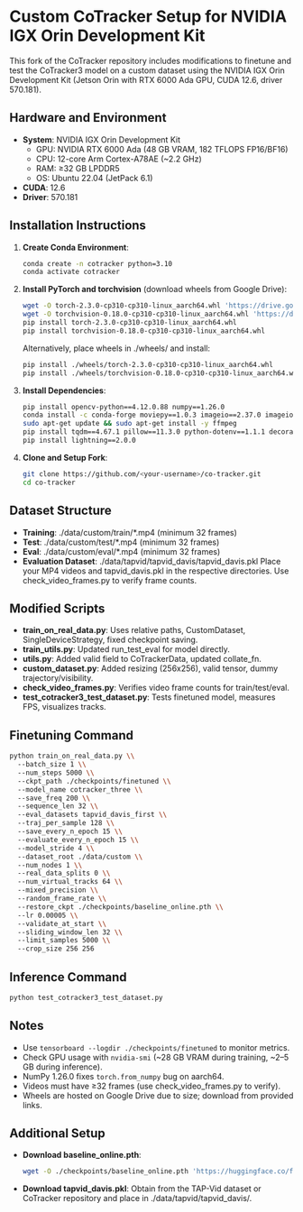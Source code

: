 # Custom CoTracker Setup for NVIDIA IGX Orin Development Kit

This fork of the CoTracker repository[](https://github.com/facebookresearch/co-tracker) includes modifications to finetune and test the CoTracker3 model on a custom dataset using the NVIDIA IGX Orin Development Kit (Jetson Orin with RTX 6000 Ada GPU, CUDA 12.6, driver 570.181).

## Hardware and Environment
- **System**: NVIDIA IGX Orin Development Kit
  - GPU: NVIDIA RTX 6000 Ada (48 GB VRAM, 182 TFLOPS FP16/BF16)
  - CPU: 12-core Arm Cortex-A78AE (~2.2 GHz)
  - RAM: ≥32 GB LPDDR5
  - OS: Ubuntu 22.04 (JetPack 6.1)
- **CUDA**: 12.6
- **Driver**: 570.181

## Installation Instructions
1. **Create Conda Environment**:
   ```bash
   conda create -n cotracker python=3.10
   conda activate cotracker
   ```

2. **Install PyTorch and torchvision** (download wheels from Google Drive):
   ```bash
   wget -O torch-2.3.0-cp310-cp310-linux_aarch64.whl 'https://drive.google.com/uc?export=download&id=1cqjycU2R9TzcsVmT26T8BKC0WR1eCRx3'
   wget -O torchvision-0.18.0-cp310-cp310-linux_aarch64.whl 'https://drive.google.com/uc?export=download&id=1oRxTsA_Y98kZadewUHRCu0MN0q9HmXSI'
   pip install torch-2.3.0-cp310-cp310-linux_aarch64.whl
   pip install torchvision-0.18.0-cp310-cp310-linux_aarch64.whl
   ```
   Alternatively, place wheels in ./wheels/ and install:
   ```bash
   pip install ./wheels/torch-2.3.0-cp310-cp310-linux_aarch64.whl
   pip install ./wheels/torchvision-0.18.0-cp310-cp310-linux_aarch64.whl
   ```

3. **Install Dependencies**:
   ```bash
   pip install opencv-python==4.12.0.88 numpy==1.26.0
   conda install -c conda-forge moviepy==1.0.3 imageio==2.37.0 imageio-ffmpeg==0.6.0 requests==2.32.5
   sudo apt-get update && sudo apt-get install -y ffmpeg
   pip install tqdm==4.67.1 pillow==11.3.0 python-dotenv==1.1.1 decorator==5.2.1 proglog==0.1.12
   pip install lightning==2.0.0
   ```

4. **Clone and Setup Fork**:
   ```bash
   git clone https://github.com/<your-username>/co-tracker.git
   cd co-tracker
   ```

## Dataset Structure
- **Training**: ./data/custom/train/*.mp4 (minimum 32 frames)
- **Test**: ./data/custom/test/*.mp4 (minimum 32 frames)
- **Eval**: ./data/custom/eval/*.mp4 (minimum 32 frames)
- **Evaluation Dataset**: ./data/tapvid/tapvid_davis/tapvid_davis.pkl
Place your MP4 videos and tapvid_davis.pkl in the respective directories. Use check_video_frames.py to verify frame counts.

## Modified Scripts
- **train_on_real_data.py**: Uses relative paths, CustomDataset, SingleDeviceStrategy, fixed checkpoint saving.
- **train_utils.py**: Updated run_test_eval for model directly.
- **utils.py**: Added valid field to CoTrackerData, updated collate_fn.
- **custom_dataset.py**: Added resizing (256x256), valid tensor, dummy trajectory/visibility.
- **check_video_frames.py**: Verifies video frame counts for train/test/eval.
- **test_cotracker3_test_dataset.py**: Tests finetuned model, measures FPS, visualizes tracks.

## Finetuning Command
```bash
python train_on_real_data.py \\
  --batch_size 1 \\
  --num_steps 5000 \\
  --ckpt_path ./checkpoints/finetuned \\
  --model_name cotracker_three \\
  --save_freq 200 \\
  --sequence_len 32 \\
  --eval_datasets tapvid_davis_first \\
  --traj_per_sample 128 \\
  --save_every_n_epoch 15 \\
  --evaluate_every_n_epoch 15 \\
  --model_stride 4 \\
  --dataset_root ./data/custom \\
  --num_nodes 1 \\
  --real_data_splits 0 \\
  --num_virtual_tracks 64 \\
  --mixed_precision \\
  --random_frame_rate \\
  --restore_ckpt ./checkpoints/baseline_online.pth \\
  --lr 0.00005 \\
  --validate_at_start \\
  --sliding_window_len 32 \\
  --limit_samples 5000 \\
  --crop_size 256 256
```

## Inference Command
```bash
python test_cotracker3_test_dataset.py
```

## Notes
- Use `tensorboard --logdir ./checkpoints/finetuned` to monitor metrics.
- Check GPU usage with `nvidia-smi` (~28 GB VRAM during training, ~2–5 GB during inference).
- NumPy 1.26.0 fixes `torch.from_numpy` bug on aarch64.
- Videos must have ≥32 frames (use check_video_frames.py to verify).
- Wheels are hosted on Google Drive due to size; download from provided links.

## Additional Setup
- **Download baseline_online.pth**:
  ```bash
  wget -O ./checkpoints/baseline_online.pth 'https://huggingface.co/facebook/cotracker3/resolve/main/baseline_online.pth'
  ```
- **Download tapvid_davis.pkl**:
  Obtain from the TAP-Vid dataset or CoTracker repository and place in ./data/tapvid/tapvid_davis/.
